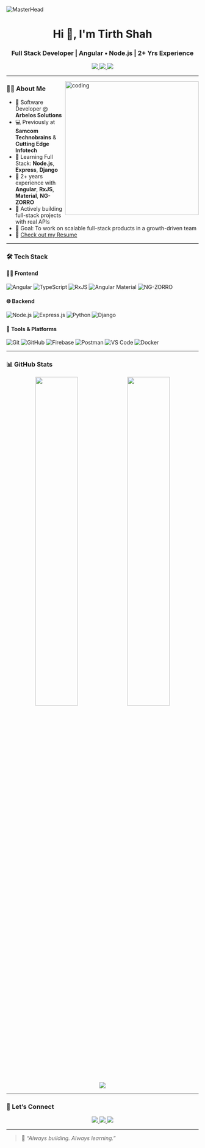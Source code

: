 ![MasterHead](https://i.imgur.com/efqjRkN.png)

<h1 align="center">Hi 👋, I'm Tirth Shah</h1>
<h3 align="center">Full Stack Developer | Angular • Node.js | 2+ Yrs Experience</h3>

<p align="center">
  <a href="https://tirthshah07.github.io/portfolio/" target="_blank">
    <img src="https://img.shields.io/badge/Portfolio-Click Here-green?style=for-the-badge&logo=githubpages" />
  </a>
  <a href="mailto:shahti42@gmail.com">
    <img src="https://img.shields.io/badge/Email-Me-red?style=for-the-badge&logo=gmail" />
  </a>
  <a href="https://www.linkedin.com/in/tirthshah007/" target="_blank">
    <img src="https://img.shields.io/badge/LinkedIn-View-blue?style=for-the-badge&logo=linkedin" />
  </a>
</p>

---

<img align="right" alt="coding" width="350" src="https://miro.medium.com/v2/resize:fit:679/1*zVnWJtyGOX_kUIDm6ccCfQ.gif">

### 👨‍💻 About Me

- 💼 Software Developer @ **Arbelos Solutions**  
- 💻 Previously at **Samcom Technobrains** & **Cutting Edge Infotech**
- 🧠 Learning Full Stack: **Node.js**, **Express**, **Django**
- 🚀 2+ years experience with **Angular**, **RxJS**, **Material**, **NG-ZORRO**
- 📂 Actively building full-stack projects with real APIs
- 🎯 Goal: To work on scalable full-stack products in a growth-driven team
- 📄 [Check out my Resume](https://drive.google.com/your-resume-link)

---

### 🛠️ Tech Stack

#### 👨‍🎨 Frontend
![Angular](https://img.shields.io/badge/Angular-DD0031?style=flat-square&logo=angular&logoColor=white)
![TypeScript](https://img.shields.io/badge/TypeScript-3178C6?style=flat-square&logo=typescript&logoColor=white)
![RxJS](https://img.shields.io/badge/RxJS-B7178C?style=flat-square&logo=reactivex&logoColor=white)
![Angular Material](https://img.shields.io/badge/Angular%20Material-757575?style=flat-square&logo=angular&logoColor=white)
![NG-ZORRO](https://img.shields.io/badge/NG--ZORRO-409EFF?style=flat-square&logo=ant-design&logoColor=white)

#### 🌐 Backend
![Node.js](https://img.shields.io/badge/Node.js-339933?style=flat-square&logo=node.js&logoColor=white)
![Express.js](https://img.shields.io/badge/Express.js-000000?style=flat-square&logo=express&logoColor=white)
![Python](https://img.shields.io/badge/Python-3776AB?style=flat-square&logo=python&logoColor=white)
![Django](https://img.shields.io/badge/Django-092E20?style=flat-square&logo=django&logoColor=white)

#### 🧰 Tools & Platforms
![Git](https://img.shields.io/badge/Git-F05032?style=flat-square&logo=git&logoColor=white)
![GitHub](https://img.shields.io/badge/GitHub-181717?style=flat-square&logo=github)
![Firebase](https://img.shields.io/badge/Firebase-FFCA28?style=flat-square&logo=firebase&logoColor=black)
![Postman](https://img.shields.io/badge/Postman-FF6C37?style=flat-square&logo=postman&logoColor=white)
![VS Code](https://img.shields.io/badge/VS%20Code-007ACC?style=flat-square&logo=visual-studio-code)
![Docker](https://img.shields.io/badge/Docker-2496ED?style=flat-square&logo=docker&logoColor=white)

---

### 📊 GitHub Stats

<p align="center">
  <img src="https://github-readme-stats.vercel.app/api?username=tirthshah07&show_icons=true&theme=tokyonight" width="47%" />
  <img src="https://github-readme-stats.vercel.app/api/top-langs/?username=tirthshah07&layout=compact&theme=tokyonight" width="47%" />
</p>

<p align="center">
  <img src="https://github-readme-streak-stats.herokuapp.com?user=tirthshah07&theme=tokyonight" />
</p>

---

### 🤝 Let’s Connect

<p align="center">
  <a href="https://www.linkedin.com/in/tirthshah007/" target="_blank">
    <img src="https://img.shields.io/badge/LinkedIn-Connect-blue?style=for-the-badge&logo=linkedin" />
  </a>
  <a href="mailto:shahti42@gmail.com">
    <img src="https://img.shields.io/badge/Gmail-SendMail-red?style=for-the-badge&logo=gmail" />
  </a>
  <a href="https://tirthshah07.github.io/portfolio/" target="_blank">
    <img src="https://img.shields.io/badge/Portfolio-Visit-green?style=for-the-badge&logo=githubpages" />
  </a>
</p>

---

> 🚀 *“Always building. Always learning.”*
